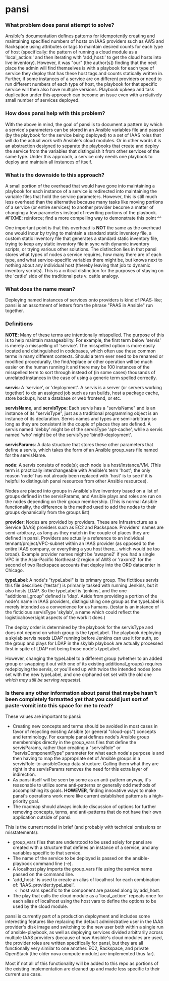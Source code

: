 # pansi

### What problem does pansi attempt to solve?

Ansible's documentation defines patterns for idempotently creating and maintaining specified numbers of hosts on 
IAAS providers such as AWS and Rackspace using attributes or tags to maintain desired counts for each type
 of host (specifically: the pattern of running a cloud module as a 'local_action:' and then iterating with 
 'add_host:' to get the cloud hosts into live inventory). However, it was "our" (the author[s]) finding that the next 
 place the admin will find themselves is with a playbook for each type of service they deploy that has these host tags
 and counts statically written in. Further, if some instances of a service are on different providers or need to 
 run different numbers of each type of host, the playbook for that specific service will then also have multiple
 versions. Playbook upkeep and task duplication under this approach can become an issue even with a relatively small 
 number of services deployed.

### How does pansi help with this problem?

With the above in mind, the goal of pansi is to document a pattern by which a service's parameters can be stored in an 
Ansible variables file and passed (by the playbook for the service being deployed) to a set of IAAS roles 
that will do the actual work with Ansible's cloud modules. Or in other words it is an abstraction designed to 
 separate the playbooks that create and deploy the service from the variables that distinguish it from other services 
 of the same type. Under this approach, a service only needs one playbook to deploy and maintain all instances of 
 itself.

### What is the downside to this approach?

A small portion of the overhead that would have gone into maintaining a playbook for each instance of a service is 
 redirected into maintaining the variable files that hold the service parameters. However, this is still much less 
 overhead than the alternative because many tasks like moving portions of a service (or entire services) to another 
 provider become a matter of changing a few parameters instead of rewriting portions of the playbook.
 #FIXME: reinforce; find a more compelling way to demonstrate this point ^^

One important point is that this overhead is **NOT** the same as the overhead one would incur by trying to maintain a 
standard static inventory file, a custom static inventory file that generates a standard static inventory file, 
trying to keep any static inventory file in sync with dynamic inventory scripts, or trying various other solutions. 
The distinction lies in that pansi stores what types of nodes a service requires, how many there are of each type, 
and what service-specific variables there might be, but knows next to nothing about any individual host (thereby 
leaving that job to dynamic inventory scripts). This is a critical distinction for the purposes of staying on 
the 'cattle' side of the traditional pets v. cattle analogy.

### What does the name mean?

Deploying named instances of services onto providers is kind of PAAS-like; pansi is an assortment of 
letters from the phrase "PAAS in Ansible" run together.

### Definitions

**NOTE**: Many of these terms are intentionally misspelled. The purpose of this is to help
 maintain manageability. For example, the first term below 'servis' is merely a misspelling
 of 'service'. The misspelled option is more easily located and distinguished in codebases,
 which often use these common terms in many different contexts. Should a term ever need to
 be renamed or modified procedurally, the find/replace or other operation will be much
 easier on the human running it and there may be 100 instances of the misspelled term to
 sort through instead of (in some cases) thousands of unrelated instances in the case of
 using a generic term spelled correctly.

**servis**: A 'service', or 'deployment'. A servis is a server (or servers working
 together) to do an assigned job such as run builds, host a package cache, store backups,
 host a database or web frontend, or etc.

**servisName**, and **servisType**: Each servis has a "servisName" and is an instance of its
 "servisType", just as a traditional programming object is an instance of its declaration.
 Servis names and types are semi-arbitrary so long as they are consistent in the couple
 of places they are defined. A servis named 'debby' might be of the servisType 'apt-cache',
 while a servis named 'who' might be of the servisType 'bind9-deployment'.

**servisParams**: A data structure that stores these other parameters that define a servis,
 which takes the form of an Ansible group_vars file named for the servisName.

**node**: A servis consists of node(s); each node is a host/instance/VM. (This term is
 practically interchangeable with Ansible's term 'host'; the only reason 'node' has not
 already been replaced with 'host' is to see if it is helpful to distinguish pansi
 resources from other Ansible resources).

 Nodes are placed into groups in Ansible's live inventory based on a list of groups
 defined in the servisParams, and Ansible plays and roles are run on the nodes
 depending on their group membership. (This is normal Ansible functionality, the
 difference is the method used to add the nodes to their groups dynamically from the
 groups list)

**provider**: Nodes are provided by providers. These are Infrastructure as a Service (IAAS)
 providers such as EC2 and Rackspace. Providers' names are semi-arbitrary, as long as they
 match in the couple of places they are defined in pansi. Providers are actually a reference
 to an individual tennant/project/VPC-subnet within an IAAS provider (as opposed to the
 entire IAAS company, or everything a you host there... which would be too broad). Example
 provider names might be 'awapne2' if you had a single VPC in the Asia-Pacific
 Northeast-2 region of AWS or 'raxord2' for the second of two Rackspace accounts that
 deploy into the ORD datacenter in Chicago.

**typeLabel**: A node's "typeLabel" is its primary group. The fictitious servis this file
 describes ('testar') is primarily tasked with running Jenkins, but it also hosts LDAP.
 So the typeLabel is 'jenkins', and the one "additional_group" defined is 'ldap'. Aside
 from providing a portion of the node's name in IAAS providers, distinguishing one group
 as the typeLabel is merely intended as a convenience for us humans. (testar is an instance
 of the ficticious servisType 'skylab', a name which could reflect the logistical/oversight
 aspects of the work it does.)

 The deploy order is determined by the playbook for the servisType and does not
 depend on which group is the typeLabel. The playbook deploying a skylab servis needs
 LDAP running before Jenkins can use it for auth, so the group and plays for LDAP in
 the skylab playbook are actually processed first in spite of LDAP not being those
 node's typeLabel.

 However, changing the typeLabel to a different group (whether to an added group or
 swapping it out with one of its existing additional_groups) requires redeploying the
 servis, or you'll end up with twice the intended nodes (one set with the new typeLabel,
 and one orphaned set set with the old one *which may still be serving requests*).

### Is there any other information about pansi that maybe hasn't been completely formatted yet that you could just sort of paste-vomit into this space for me to read?

These values are important to pansi:

- Creating new concepts and terms should be avoided in most cases in favor of recycling existing Ansible (or general 
"cloud-ops") concepts and terminology. For example pansi defines node's Ansible group memberships directly in the
 group_vars files that define the servisParams, rather than creating a "servisRole" or "servisComponentType"
 parameter for what each node's purpose is and then having to map the appropriate set of Ansible groups in a
 servisRole-to-ansibleGroup data structure. Calling them what they are right in the servisParams removes the need
 for this extra layer of indirection.
- As pansi itself will be seen by some as an anti-pattern anyway, it's reasonable to utilize some anti-patterns or
 generally odd methods of accomplishing its goals. **HOWEVER**, finding innovative ways to make pansi's operations
 work more like current established patterns is a high-priority goal.
- The roadmap should always include discussion of options for further removing concepts, terms, and anti-patterns 
that do not have their own application outside of pansi.

This is the current model in brief (and probably with technical omissions or misstatements):

- group_vars files that are understood to be used solely for pansi are created with a structure that defines an 
instance of a service, and any variables specific to that service.
- The name of the service to be deployed is passed on the ansible-playbook command line (-e).
- A localhost play imports the group_vars file using the service name passed on the command line.
- 'add_host:' is used to create an alias of localhost for each combination of: 'IAAS_provider:typeLabel'.
  - host vars specific to the component are passed along by add_host.
- The play that calls the cloud module as a 'local_action:' repeats once for each alias of localhost using the 
host vars to define the options to be used by the cloud module.

pansi is currently part of a production deployment and includes some interesting features like replacing the 
default administrative user in the IAAS provider's disk image and switching to the new user both within a single run
of ansible-playbook, as well as deploying services divided arbitrarily across multiple IAAS providers (because of 
how Ansible's cloud modules are used, the provider roles are written specifically for pansi, but they are all 
functionally very similar to one another. EC2, Rackspace, and private OpenStack [the older nova compute module] 
are implemented thus far).

Most if not all of this functionality will be added to this repo as portions of the existing implementation 
are cleaned up and made less specific to their current use case.

